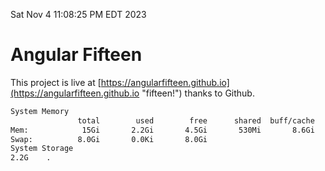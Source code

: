 Sat Nov  4 11:08:25 PM EDT 2023

# Angular Fifteen


This project is live at [https://angularfifteen.github.io](https://angularfifteen.github.io "fifteen!") thanks to Github.

```bash
System Memory
               total        used        free      shared  buff/cache   available
Mem:            15Gi       2.2Gi       4.5Gi       530Mi       8.6Gi        12Gi
Swap:          8.0Gi       0.0Ki       8.0Gi
System Storage
2.2G	.
```
